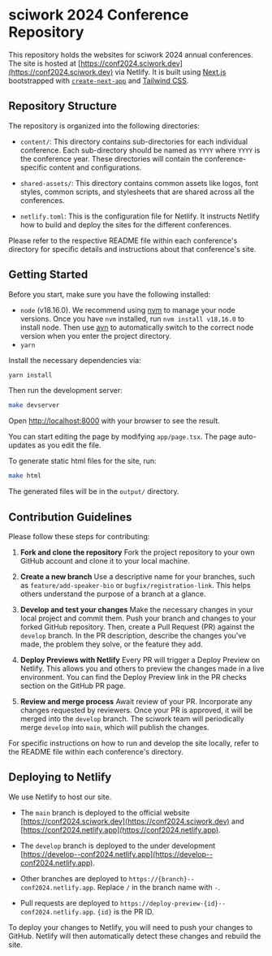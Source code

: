 # sciwork 2024 Conference Repository

This repository holds the websites for sciwork 2024 annual conferences. The site is hosted at [https://conf2024.sciwork.dev](https://conf2024.sciwork.dev) via Netlify. It is built using [Next.js](https://nextjs.org/) bootstrapped with [`create-next-app`](https://github.com/vercel/next.js/tree/canary/packages/create-next-app) and [Tailwind CSS](https://tailwindcss.com/).

## Repository Structure

The repository is organized into the following directories:

- `content/`: This directory contains sub-directories for each individual conference. Each sub-directory should be named as `YYYY` where `YYYY` is the conference year. These directories will contain the conference-specific content and configurations.

- `shared-assets/`: This directory contains common assets like logos, font styles, common scripts, and stylesheets that are shared across all the conferences.

- `netlify.toml`: This is the configuration file for Netlify. It instructs Netlify how to build and deploy the sites for the different conferences.

Please refer to the respective README file within each conference's directory for specific details and instructions about that conference's site.

## Getting Started

Before you start, make sure you have the following installed:

- `node` (v18.16.0). We recommend using [nvm](https://github.com/nvm-sh/nvm) to manage your node versions. Once you have `nvm` installed, run `nvm install v18.16.0` to install node. Then use [avn](https://github.com/wbyoung/avn) to automatically switch to the correct node version when you enter the project directory.
- `yarn`

Install the necessary dependencies via:

```bash
yarn install
```

Then run the development server:

```bash
make devserver
```

Open [http://localhost:8000](http://localhost:8000) with your browser to see the result.

You can start editing the page by modifying `app/page.tsx`. The page auto-updates as you edit the file.

To generate static html files for the site, run:

```bash
make html
```

The generated files will be in the `output/` directory.

## Contribution Guidelines

Please follow these steps for contributing:

1. **Fork and clone the repository**
   Fork the project repository to your own GitHub account and clone it to your local machine.

2. **Create a new branch**
   Use a descriptive name for your branches, such as `feature/add-speaker-bio` or `bugfix/registration-link`. This helps others understand the purpose of a branch at a glance.

3. **Develop and test your changes**
   Make the necessary changes in your local project and commit them. Push your branch and changes to your forked GitHub repository. Then, create a Pull Request (PR) against the `develop` branch. In the PR description, describe the changes you've made, the problem they solve, or the feature they add.

4. **Deploy Previews with Netlify**
   Every PR will trigger a Deploy Preview on Netlify. This allows you and others to preview the changes made in a live environment. You can find the Deploy Preview link in the PR checks section on the GitHub PR page.

5. **Review and merge process**
   Await review of your PR. Incorporate any changes requested by reviewers. Once your PR is approved, it will be merged into the `develop` branch. The sciwork team will periodically merge `develop` into `main`, which will publish the changes.

For specific instructions on how to run and develop the site locally, refer to the README file within each conference's directory.

## Deploying to Netlify

We use Netlify to host our site.

- The `main` branch is deployed to the official website [https://conf2024.sciwork.dev](https://conf2024.sciwork.dev) and [https://conf2024.netlify.app](https://conf2024.netlify.app).

- The `develop` branch is deployed to the under development [https://develop--conf2024.netlify.app](https://develop--conf2024.netlify.app).

- Other branches are deployed to `https://{branch}--conf2024.netlify.app`. Replace `/` in the branch name with `-`.

- Pull requests are deployed to `https://deploy-preview-{id}--conf2024.netlify.app`. `{id}` is the PR ID.

To deploy your changes to Netlify, you will need to push your changes to GitHub. Netlify will then automatically detect these changes and rebuild the site.
